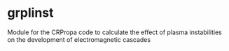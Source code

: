 # grplinst
Module for the CRPropa code to calculate the effect of plasma instabilities on the development of electromagnetic cascades
